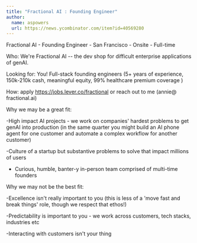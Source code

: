 ```yaml
---
title: "Fractional AI : Founding Engineer"
author:
  name: aspowers
  url: https://news.ycombinator.com/item?id=40569280
---
```

Fractional AI - Founding Engineer - San Francisco - Onsite - Full-time

Who: We&#x27;re Fractional AI -- the dev shop for difficult enterprise applications of genAI.

Looking for: You! Full-stack founding engineers (5+ years of experience, 150k-210k cash, meaningful equity, 99% healthcare premium coverage )

How: apply <a href="https:&#x2F;&#x2F;jobs.lever.co&#x2F;fractional" rel="nofollow">https:&#x2F;&#x2F;jobs.lever.co&#x2F;fractional</a> or reach out to me (annie@ fractional.ai)

Why we may be a great fit:

-High impact AI projects - we work on companies&#x27; hardest problems to get genAI into production (in the same quarter you might build an AI phone agent for one customer and automate a complex workflow for another customer)

-Culture of a startup but substantive problems to solve that impact millions of users

- Curious, humble, banter-y in-person team comprised of multi-time founders

Why we may not be the best fit:

-Excellence isn&#x27;t really important to you (this is less of a &#x27;move fast and break things&#x27; role, though we respect that ethos!)

-Predictability is important to you - we work across customers, tech stacks, industries etc

-Interacting with customers isn&#x27;t your thing
